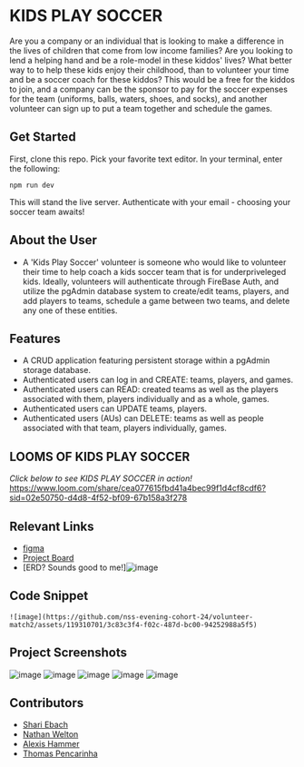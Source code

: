 # KIDS PLAY SOCCER

Are you a company or an individual that is looking to make a difference in the lives of children that come from low income families? Are you looking to lend a helping hand and be a role-model in these kiddos' lives? What better way to to help these kids enjoy their childhood, than to volunteer your time and be a soccer coach for these kiddos?  This would be a free for the kiddos to join, and a company can be the sponsor to pay for the soccer expenses for the team (uniforms, balls, waters, shoes, and socks), and another volunteer can sign up to put a team together and schedule the games.


## Get Started 
First, clone this repo. Pick your favorite text editor. In your terminal, enter the following:

```
npm run dev
```
This will stand the live server. Authenticate with your email - choosing your soccer team awaits!

## About the User 
- A 'Kids Play Soccer' volunteer is someone who would like to volunteer their time to help coach a kids soccer team that is for underpriveleged kids. Ideally, volunteers will authenticate through FireBase Auth, and utilize the pgAdmin database system to create/edit teams, players, and add players to teams, schedule a game between two teams, and delete any one of these entities. 

## Features <!-- List your app features using bullets! Do NOT use a paragraph. No one will read that! -->
- A CRUD application featuring persistent storage within a pgAdmin storage database. 
- Authenticated users can log in and CREATE: teams, players, and games.
- Authenticated users can READ: created teams as well as the players associated with them, players individually and as a whole, games.
- Authenticated users can UPDATE teams, players. 
- Authenticated users (AUs) can DELETE: teams as well as people associated with that team, players individually, games.

## LOOMS OF KIDS PLAY SOCCER
*Click below to see KIDS PLAY SOCCER in action!*
https://www.loom.com/share/cea077615fbd41a4bec99f1d4cf8cdf6?sid=02e50750-d4d8-4f52-bf09-67b158a3f278

## Relevant Links <!-- Link to all the things that are required outside of the ones that have their own section -->
- [figma](#https://www.figma.com/file/DMsPxvMaEgSOFun8u1sYqe/Pizza-and-Wing-Things?type=design&node-id=0-1&mode=design)
- [Project Board](#https://github.com/orgs/nss-evening-cohort-24/projects/28/views/1)
- [ERD? Sounds good to me!]![image](https://github.com/nss-evening-cohort-24/volunteer-match2/assets/119310701/0a3441e7-c1fa-49bd-8dc7-b4b6442735ab)


## Code Snippet <!-- OPTIONAL, but doesn't hurt -->

```
![image](https://github.com/nss-evening-cohort-24/volunteer-match2/assets/119310701/3c83c3f4-f02c-487d-bc00-94252988a5f5)

```


## Project Screenshots <!-- These can be inside of your project. Look at the repos from class and see how the images are included in the readme -->
![image](https://github.com/nss-evening-cohort-24/volunteer-match2/assets/119310701/bf06487f-cfae-4590-b9e0-cdb5ec798287)
![image](https://github.com/nss-evening-cohort-24/volunteer-match2/assets/119310701/fa6a81de-70bf-4689-9b6e-362ffa1eca3e)
![image](https://github.com/nss-evening-cohort-24/volunteer-match2/assets/119310701/4083ac35-db95-4bfe-ade4-d08daa9f08f9)
![image](https://github.com/nss-evening-cohort-24/volunteer-match2/assets/119310701/230f85e9-7604-4a7e-a282-79d0cb48e9f5)
![image](https://github.com/nss-evening-cohort-24/volunteer-match2/assets/119310701/bd11a268-2270-4ba7-8101-5766df27a785)



## Contributors
- [Shari Ebach](https://github.com/GitEbachS)
- [Nathan Welton](https://github.com/nwelto)
- [Alexis Hammer](https://github.com/ahammer1)
- [Thomas Pencarinha](https://github.com/tjpenc)

